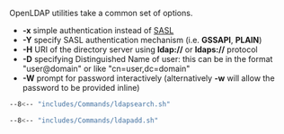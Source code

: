 OpenLDAP utilities take a common set of options.

- **-x** simple authentication instead of [SASL](#sasl)
- **-Y** specify SASL authentication mechanism (i.e. **GSSAPI**, **PLAIN**)
- **-H** URI of the directory server using **ldap://** or **ldaps://** protocol
- **-D** specifying Distinguished Name of user: this can be in the format "user@domain" or like "cn=user,dc=domain"
- **-W** prompt for password interactively (alternatively **-w** will allow the password to be provided inline)

```sh title="ldapsearch"
--8<-- "includes/Commands/ldapsearch.sh"
```

```sh title="ldapadd"
--8<-- "includes/Commands/ldapadd.sh"
```